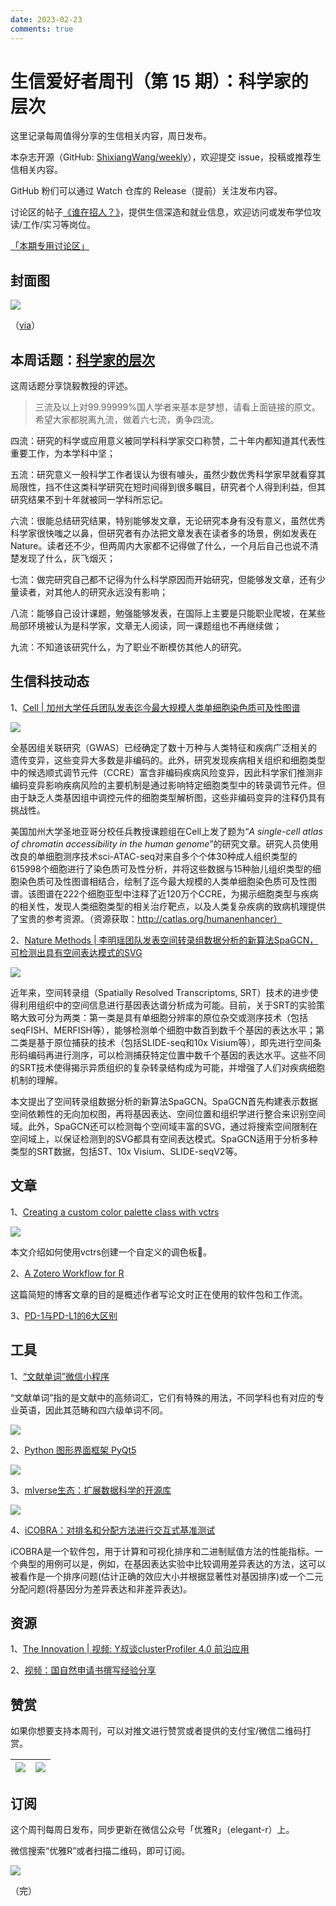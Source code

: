 ```yaml
---
date: 2023-02-23
comments: true
---
```


# 生信爱好者周刊（第 15 期）：科学家的层次

这里记录每周值得分享的生信相关内容，周日发布。

本杂志开源（GitHub: [ShixiangWang/weekly](https://github.com/ShixiangWang/weekly)），欢迎提交 issue，投稿或推荐生信相关内容。

GitHub 粉们可以通过 Watch 仓库的 Release（提前）关注发布内容。

讨论区的帖子[《谁在招人？》](https://github.com/ShixiangWang/weekly/issues/2)，提供生信深造和就业信息，欢迎访问或发布学位攻读/工作/实习等岗位。

[「本期专用讨论区」](https://github.com/ShixiangWang/weekly/issues/392)

## 封面图


![](https://gitee.com/ShixiangWang/ImageCollection/raw/master/2022-1-8/1641657309511-image.png)

（[via](https://mp.weixin.qq.com/s/Y1BXowa7PAwxlu5Lzu2GPQ)）


## 本周话题：[科学家的层次](https://mp.weixin.qq.com/s/rFCUpNj2GgI6TMjsR9o5rg)

这周话题分享饶毅教授的评述。

> 三流及以上对99.99999%国人学者来基本是梦想，请看上面链接的原文。希望大家都脱离九流，做着六七流，勇争四流。

四流：研究的科学或应用意义被同学科科学家交口称赞，二十年内都知道其代表性重要工作，为本学科中坚；

五流：研究意义一般科学工作者误认为很有噱头，虽然少数优秀科学家早就看穿其局限性，挡不住这类科学研究在短时间得到很多瞩目，研究者个人得到利益，但其研究结果不到十年就被同一学科所忘记。

六流：很能总结研究结果，特别能够发文章，无论研究本身有没有意义，虽然优秀科学家很快嗤之以鼻，但研究者有办法把文章发表在读者多的场景，例如发表在Nature。读者还不少，但两周内大家都不记得做了什么，一个月后自己也说不清楚发现了什么，灰飞烟灭；

七流：做完研究自己都不记得为什么科学原因而开始研究，但能够发文章，还有少量读者，对其他人的研究永远没有影响；

八流：能够自己设计课题，勉强能够发表，在国际上主要是只能职业爬坡，在某些局部环境被认为是科学家，文章无人阅读，同一课题组也不再继续做；

九流：不知道该研究什么，为了职业不断模仿其他人的研究。


## 生信科技动态

1、[Cell | 加州大学任兵团队发表迄今最大规模人类单细胞染色质可及性图谱](https://mp.weixin.qq.com/s/Y1BXowa7PAwxlu5Lzu2GPQ)


![](https://gitee.com/ShixiangWang/ImageCollection/raw/master/2022-1-8/1641657596251-image.png)


全基因组关联研究（GWAS）已经确定了数十万种与人类特征和疾病广泛相关的遗传变异，这些变异大多数是非编码的。此外，研究发现疾病相关组织和细胞类型中的候选顺式调节元件（CCRE）富含非编码疾病风险变异，因此科学家们推测非编码变异影响疾病风险的主要机制是通过影响特定细胞类型中的转录调节元件。但由于缺乏人类基因组中调控元件的细胞类型解析图，这些非编码变异的注释仍具有挑战性。

美国加州大学圣地亚哥分校任兵教授课题组在Cell上发了题为“*A single-cell atlas of chromatin accessibility in the human genome*”的研究文章。研究人员使用改良的单细胞测序技术sci-ATAC-seq对来自多个个体30种成人组织类型的615998个细胞进行了染色质可及性分析，并将这些数据与15种胎儿组织类型的细胞染色质可及性图谱相结合，绘制了迄今最大规模的人类单细胞染色质可及性图谱。该图谱在222个细胞亚型中注释了近120万个CCRE，为揭示细胞类型与疾病的相关性，发现人类细胞类型的相关治疗靶点，以及人类复杂疾病的致病机理提供了宝贵的参考资源。（资源获取：http://catlas.org/humanenhancer）

2、[Nature Methods | 李明瑶团队发表空间转录组数据分析的新算法SpaGCN，可检测出具有空间表达模式的SVG](https://mp.weixin.qq.com/s/4SlSQt4VkSAOJkNS5JUmMA)


![](https://gitee.com/ShixiangWang/ImageCollection/raw/master/2022-1-9/1641657660637-image.png)

近年来，空间转录组（Spatially Resolved Transcriptoms, SRT）技术的进步使得利用组织中的空间信息进行基因表达谱分析成为可能。目前，关于SRT的实验策略大致可分为两类：第一类是具有单细胞分辨率的原位杂交或测序技术（包括seqFISH、MERFISH等），能够检测单个细胞中数百到数千个基因的表达水平；第二类是基于原位捕获的技术（包括SLIDE-seq和10x Visium等），即先进行空间条形码编码再进行测序，可以检测捕获特定位置中数千个基因的表达水平。这些不同的SRT技术使得揭示异质组织的复杂转录结构成为可能，并增强了人们对疾病细胞机制的理解。 

本文提出了空间转录组数据分析的新算法SpaGCN。SpaGCN首先构建表示数据空间依赖性的无向加权图，再将基因表达、空间位置和组织学进行整合来识别空间域。此外，SpaGCN还可以检测每个空间域丰富的SVG，通过将搜索空间限制在空间域上，以保证检测到的SVG都具有空间表达模式。SpaGCN适用于分析多种类型的SRT数据，包括ST、10x Visium、SLIDE-seqV2等。  



## 文章

1、[Creating a custom color palette class with vctrs](https://www.wjakethompson.com/blog/taylor/2021-10-24-taylor-palettes/)


![](https://gitee.com/ShixiangWang/ImageCollection/raw/master/2022-1-9/1641657862929-image.png)

本文介绍如何使用vctrs创建一个自定义的调色板🎨。

2、[A Zotero Workflow for R](https://www.anthonyschmidt.co/post/2021-10-25-a-zotero-workflow-for-r/)

这篇简短的博客文章的目的是概述作者写论文时正在使用的软件包和工作流。

3、[PD-1与PD-L1的6大区别](https://mp.weixin.qq.com/s/B--1OB8miM17Gfr21RwDfg)


## 工具

1、[“文献单词”微信小程序](https://mp.weixin.qq.com/s/j7o2sav6tmmLIPsblr0-Dw)

“文献单词”指的是文献中的高频词汇，它们有特殊的用法，不同学科也有对应的专业英语，因此其范畴和四六级单词不同。


![](https://gitee.com/ShixiangWang/ImageCollection/raw/master/2022-1-9/1641658233174-image.png)

2、[Python 图形界面框架 PyQt5](https://mp.weixin.qq.com/s/Cod1O4C7YlM_IsxcF_d_8Q)


![](https://gitee.com/ShixiangWang/ImageCollection/raw/master/2022-1-9/1641658311359-image.png)

3、[mlverse生态：扩展数据科学的开源库](https://github.com/mlverse)


![](https://gitee.com/ShixiangWang/ImageCollection/raw/master/2022-1-9/1641658386173-image.png)


4、[iCOBRA：对排名和分配方法进行交互式基准测试](https://github.com/csoneson/iCOBRA)

iCOBRA是一个软件包，用于计算和可视化排序和二进制赋值方法的性能指标。一个典型的用例可以是，例如，在基因表达实验中比较调用差异表达的方法，这可以被看作是一个排序问题(估计正确的效应大小并根据显著性对基因排序)或一个二元分配问题(将基因分为差异表达和非差异表达)。

## 资源

1、[The Innovation | 视频: Y叔谈clusterProfiler 4.0 前沿应用](https://mp.weixin.qq.com/s/xUJ4Z7_IFrgcBUgg1W4_HA)

2、[视频：国自然申请书撰写经验分享](https://mp.weixin.qq.com/s/MZEfPlXk8-4jI8n7iSRKJg)


## 赞赏

如果你想要支持本周刊，可以对推文进行赞赏或者提供的支付宝/微信二维码打赏。

| ![](https://gitee.com/ShixiangWang/ImageCollection/raw/master/png/202109171440597.jpg) | ![](https://gitee.com/ShixiangWang/ImageCollection/raw/master/png/202109171440452.jpg) |
| ------------------------------------------------------------ | ------------------------------------------------------------ |

## 订阅

这个周刊每周日发布，同步更新在微信公众号「优雅R」（elegant-r）上。

微信搜索“优雅R”或者扫描二维码，即可订阅。

![](https://gitee.com/ShixiangWang/ImageCollection/raw/master/png/202109101438292.jpg)

（完）

